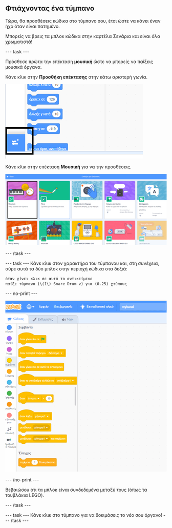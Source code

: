 ## Φτιάχνοντας ένα τύμπανο

Τώρα, θα προσθέσεις κώδικα στο τύμπανο σου, έτσι ώστε να κάνει έναν ήχο όταν είναι πατημένο.

Μπορείς να βρεις τα μπλοκ κώδικα στην καρτέλα Σενάρια και είναι όλα χρωματιστά!

--- task ---

Πρόσθεσε πρώτα την επέκταση **μουσική** ώστε να μπορείς να παίξεις μουσικά όργανα.

Κάνε κλικ στην **Προσθήκη επέκτασης** στην κάτω αριστερή γωνία.

![add extension button highlighted](images/add-extension-annotated.png)

Κάνε κλικ στην επέκταση **Μουσική** για να την προσθέσεις.

![music extension highlighted](images/click-music-annotated.png)

--- /task ---

--- task --- Κάνε κλικ στον χαρακτήρα του τύμπανου και, στη συνέχεια, σύρε αυτά τα δύο μπλοκ στην περιοχή κώδικα στα δεξιά:

```blocks3
όταν γίνει κλικ σε αυτό το αντικείμενο
παίξε τύμπανο (\(1\) Snare Drum v) για (0.25) χτύπους
```

--- no-print ---

![screenshot](images/connect-block.gif)

--- /no-print ---

Βεβαιώσου ότι τα μπλοκ είναι συνδεδεμένα μεταξύ τους (όπως τα τουβλάκια LEGO).

--- /task ---

--- task --- Κάνε κλικ στο τύμπανο για να δοκιμάσεις το νέο σου όργανο! --- /task ---
